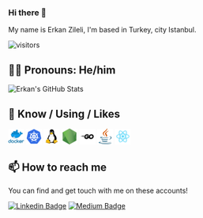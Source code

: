 ### Hi there 👋

My name is Erkan Zileli, I'm based in Turkey, city Istanbul.

![visitors](https://img.shields.io/badge/dynamic/json?color=informational&label=visitor%20count&query=value&url=https%3A%2F%2Fapi.countapi.xyz%2Fhit%2Ferkanzileli.erkanzileli%2Freadme)

## 🙋‍♂️ Pronouns: He/him

![Erkan's GitHub Stats](https://github-readme-stats.vercel.app/api?username=erkanzileli&show_icons=true)

## 🧠 Know / Using / Likes

<img src="https://github.com/github/explore/blob/master/topics/docker/docker.png?raw=true" height="32" /> <img src="https://github.com/github/explore/blob/master/topics/kubernetes/kubernetes.png?raw=true" height="32" /> <img src="https://github.com/github/explore/blob/master/topics/linux/linux.png?raw=true" height="32" /> <img src="https://github.com/github/explore/blob/master/topics/nodejs/nodejs.png?raw=true" height="32" /> <img src="https://github.com/github/explore/blob/master/topics/go/go.png?raw=true" height="32" /> <img src="https://github.com/github/explore/blob/master/topics/java/java.png?raw=true" height="32" /> <img src="https://github.com/github/explore/blob/master/topics/react/react.png?raw=true" height="32" />

## 📫 How to reach me

You can find and get touch with me on these accounts!

[![Linkedin Badge](https://img.shields.io/badge/linkedin-blue?style=for-the-badge&logo=linkedin)](https://www.linkedin.com/in/erkanzileli)
[![Medium Badge](https://img.shields.io/badge/medium-green?style=for-the-badge&logo=medium)](https://medium.com/@erkanzileli)


